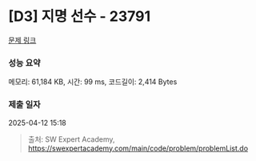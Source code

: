 # [D3] 지명 선수 - 23791 

[문제 링크](https://swexpertacademy.com/main/code/problem/problemDetail.do?contestProbId=AZU2weVqkoPHBIRK) 

### 성능 요약

메모리: 61,184 KB, 시간: 99 ms, 코드길이: 2,414 Bytes

### 제출 일자

2025-04-12 15:18



> 출처: SW Expert Academy, https://swexpertacademy.com/main/code/problem/problemList.do